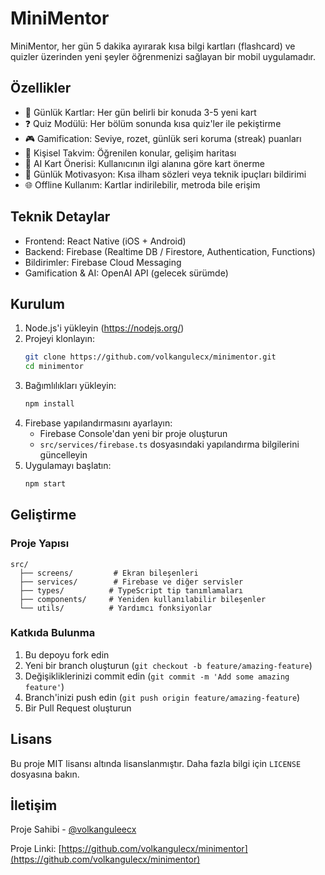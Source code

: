 # MiniMentor

MiniMentor, her gün 5 dakika ayırarak kısa bilgi kartları (flashcard) ve quizler üzerinden yeni şeyler öğrenmenizi sağlayan bir mobil uygulamadır.

## Özellikler

- 📅 Günlük Kartlar: Her gün belirli bir konuda 3-5 yeni kart
- ❓ Quiz Modülü: Her bölüm sonunda kısa quiz'ler ile pekiştirme
- 🎮 Gamification: Seviye, rozet, günlük seri koruma (streak) puanları
- 🔄 Kişisel Takvim: Öğrenilen konular, gelişim haritası
- 🧠 AI Kart Önerisi: Kullanıcının ilgi alanına göre kart önerme
- 💬 Günlük Motivasyon: Kısa ilham sözleri veya teknik ipuçları bildirimi
- 🌐 Offline Kullanım: Kartlar indirilebilir, metroda bile erişim

## Teknik Detaylar

- Frontend: React Native (iOS + Android)
- Backend: Firebase (Realtime DB / Firestore, Authentication, Functions)
- Bildirimler: Firebase Cloud Messaging
- Gamification & AI: OpenAI API (gelecek sürümde)

## Kurulum

1. Node.js'i yükleyin (https://nodejs.org/)
2. Projeyi klonlayın:
   ```bash
   git clone https://github.com/volkangulecx/minimentor.git
   cd minimentor
   ```
3. Bağımlılıkları yükleyin:
   ```bash
   npm install
   ```
4. Firebase yapılandırmasını ayarlayın:
   - Firebase Console'dan yeni bir proje oluşturun
   - `src/services/firebase.ts` dosyasındaki yapılandırma bilgilerini güncelleyin
5. Uygulamayı başlatın:
   ```bash
   npm start
   ```

## Geliştirme

### Proje Yapısı

```
src/
  ├── screens/         # Ekran bileşenleri
  ├── services/        # Firebase ve diğer servisler
  ├── types/          # TypeScript tip tanımlamaları
  ├── components/     # Yeniden kullanılabilir bileşenler
  └── utils/          # Yardımcı fonksiyonlar
```

### Katkıda Bulunma

1. Bu depoyu fork edin
2. Yeni bir branch oluşturun (`git checkout -b feature/amazing-feature`)
3. Değişikliklerinizi commit edin (`git commit -m 'Add some amazing feature'`)
4. Branch'inizi push edin (`git push origin feature/amazing-feature`)
5. Bir Pull Request oluşturun

## Lisans

Bu proje MIT lisansı altında lisanslanmıştır. Daha fazla bilgi için `LICENSE` dosyasına bakın.

## İletişim

Proje Sahibi - [@volkanguleecx](https://instagram.com/volkanguleecx)

Proje Linki: [https://github.com/volkangulecx/minimentor](https://github.com/volkangulecx/minimentor) 

